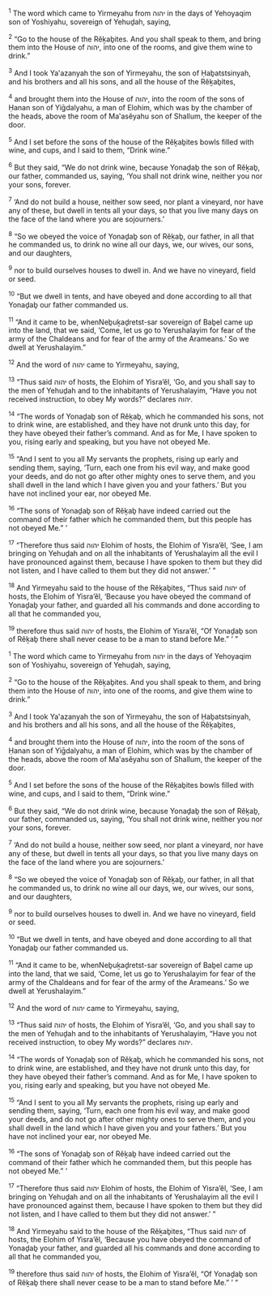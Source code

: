 <sup>1</sup> The word which came to Yirmeyahu from יהוה in the days of Yehoyaqim son of Yoshiyahu, sovereign of Yehuḏah, saying,

<sup>2</sup> “Go to the house of the Rĕḵaḇites. And you shall speak to them, and bring them into the House of יהוה, into one of the rooms, and give them wine to drink.”

<sup>3</sup> And I took Ya‛azanyah the son of Yirmeyahu, the son of Ḥaḇatstsinyah, and his brothers and all his sons, and all the house of the Rĕḵaḇites,

<sup>4</sup> and brought them into the House of יהוה, into the room of the sons of Ḥanan son of Yiḡdalyahu, a man of Elohim, which was by the chamber of the heads, above the room of Ma‛asĕyahu son of Shallum, the keeper of the door.

<sup>5</sup> And I set before the sons of the house of the Rĕḵaḇites bowls filled with wine, and cups, and I said to them, “Drink wine.”

<sup>6</sup> But they said, “We do not drink wine, because Yonaḏaḇ the son of Rĕḵaḇ, our father, commanded us, saying, ‘You shall not drink wine, neither you nor your sons, forever.

<sup>7</sup> ‘And do not build a house, neither sow seed, nor plant a vineyard, nor have any of these, but dwell in tents all your days, so that you live many days on the face of the land where you are sojourners.’

<sup>8</sup> “So we obeyed the voice of Yonaḏaḇ son of Rĕḵaḇ, our father, in all that he commanded us, to drink no wine all our days, we, our wives, our sons, and our daughters,

<sup>9</sup> nor to build ourselves houses to dwell in. And we have no vineyard, field or seed.

<sup>10</sup> “But we dwell in tents, and have obeyed and done according to all that Yonaḏaḇ our father commanded us.

<sup>11</sup> “And it came to be, whenNeḇuḵaḏretst-sar sovereign of Baḇel came up into the land, that we said, ‘Come, let us go to Yerushalayim for fear of the army of the Chaldeans and for fear of the army of the Arameans.’ So we dwell at Yerushalayim.”

<sup>12</sup> And the word of יהוה came to Yirmeyahu, saying,

<sup>13</sup> “Thus said יהוה of hosts, the Elohim of Yisra’ĕl, ‘Go, and you shall say to the men of Yehuḏah and to the inhabitants of Yerushalayim, “Have you not received instruction, to obey My words?” declares יהוה.

<sup>14</sup> “The words of Yonaḏaḇ son of Rĕḵaḇ, which he commanded his sons, not to drink wine, are established, and they have not drunk unto this day, for they have obeyed their father’s command. And as for Me, I have spoken to you, rising early and speaking, but you have not obeyed Me.

<sup>15</sup> “And I sent to you all My servants the prophets, rising up early and sending them, saying, ‘Turn, each one from his evil way, and make good your deeds, and do not go after other mighty ones to serve them, and you shall dwell in the land which I have given you and your fathers.’ But you have not inclined your ear, nor obeyed Me.

<sup>16</sup> “The sons of Yonaḏaḇ son of Rĕḵaḇ have indeed carried out the command of their father which he commanded them, but this people has not obeyed Me.” ’

<sup>17</sup> “Therefore thus said יהוה Elohim of hosts, the Elohim of Yisra’ĕl, ‘See, I am bringing on Yehuḏah and on all the inhabitants of Yerushalayim all the evil I have pronounced against them, because I have spoken to them but they did not listen, and I have called to them but they did not answer.’ ”

<sup>18</sup> And Yirmeyahu said to the house of the Rĕḵaḇites, “Thus said יהוה of hosts, the Elohim of Yisra’ĕl, ‘Because you have obeyed the command of Yonaḏaḇ your father, and guarded all his commands and done according to all that he commanded you,

<sup>19</sup> therefore thus said יהוה of hosts, the Elohim of Yisra’ĕl, “Of Yonaḏaḇ son of Rĕḵaḇ there shall never cease to be a man to stand before Me.” ’ ”

<sup>1</sup> The word which came to Yirmeyahu from יהוה in the days of Yehoyaqim son of Yoshiyahu, sovereign of Yehuḏah, saying,

<sup>2</sup> “Go to the house of the Rĕḵaḇites. And you shall speak to them, and bring them into the House of יהוה, into one of the rooms, and give them wine to drink.”

<sup>3</sup> And I took Ya‛azanyah the son of Yirmeyahu, the son of Ḥaḇatstsinyah, and his brothers and all his sons, and all the house of the Rĕḵaḇites,

<sup>4</sup> and brought them into the House of יהוה, into the room of the sons of Ḥanan son of Yiḡdalyahu, a man of Elohim, which was by the chamber of the heads, above the room of Ma‛asĕyahu son of Shallum, the keeper of the door.

<sup>5</sup> And I set before the sons of the house of the Rĕḵaḇites bowls filled with wine, and cups, and I said to them, “Drink wine.”

<sup>6</sup> But they said, “We do not drink wine, because Yonaḏaḇ the son of Rĕḵaḇ, our father, commanded us, saying, ‘You shall not drink wine, neither you nor your sons, forever.

<sup>7</sup> ‘And do not build a house, neither sow seed, nor plant a vineyard, nor have any of these, but dwell in tents all your days, so that you live many days on the face of the land where you are sojourners.’

<sup>8</sup> “So we obeyed the voice of Yonaḏaḇ son of Rĕḵaḇ, our father, in all that he commanded us, to drink no wine all our days, we, our wives, our sons, and our daughters,

<sup>9</sup> nor to build ourselves houses to dwell in. And we have no vineyard, field or seed.

<sup>10</sup> “But we dwell in tents, and have obeyed and done according to all that Yonaḏaḇ our father commanded us.

<sup>11</sup> “And it came to be, whenNeḇuḵaḏretst-sar sovereign of Baḇel came up into the land, that we said, ‘Come, let us go to Yerushalayim for fear of the army of the Chaldeans and for fear of the army of the Arameans.’ So we dwell at Yerushalayim.”

<sup>12</sup> And the word of יהוה came to Yirmeyahu, saying,

<sup>13</sup> “Thus said יהוה of hosts, the Elohim of Yisra’ĕl, ‘Go, and you shall say to the men of Yehuḏah and to the inhabitants of Yerushalayim, “Have you not received instruction, to obey My words?” declares יהוה.

<sup>14</sup> “The words of Yonaḏaḇ son of Rĕḵaḇ, which he commanded his sons, not to drink wine, are established, and they have not drunk unto this day, for they have obeyed their father’s command. And as for Me, I have spoken to you, rising early and speaking, but you have not obeyed Me.

<sup>15</sup> “And I sent to you all My servants the prophets, rising up early and sending them, saying, ‘Turn, each one from his evil way, and make good your deeds, and do not go after other mighty ones to serve them, and you shall dwell in the land which I have given you and your fathers.’ But you have not inclined your ear, nor obeyed Me.

<sup>16</sup> “The sons of Yonaḏaḇ son of Rĕḵaḇ have indeed carried out the command of their father which he commanded them, but this people has not obeyed Me.” ’

<sup>17</sup> “Therefore thus said יהוה Elohim of hosts, the Elohim of Yisra’ĕl, ‘See, I am bringing on Yehuḏah and on all the inhabitants of Yerushalayim all the evil I have pronounced against them, because I have spoken to them but they did not listen, and I have called to them but they did not answer.’ ”

<sup>18</sup> And Yirmeyahu said to the house of the Rĕḵaḇites, “Thus said יהוה of hosts, the Elohim of Yisra’ĕl, ‘Because you have obeyed the command of Yonaḏaḇ your father, and guarded all his commands and done according to all that he commanded you,

<sup>19</sup> therefore thus said יהוה of hosts, the Elohim of Yisra’ĕl, “Of Yonaḏaḇ son of Rĕḵaḇ there shall never cease to be a man to stand before Me.” ’ ”

